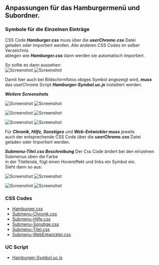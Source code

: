 ## Anpassungen für das Hamburgermenü und Subordner. ##   

### Symbole für die Einzelnen Einträge ###

CSS Code ***Hamburger.css*** muss über die ***userChrome.css*** Datei   
geladen oder Importiert werden. Alle anderen CSS Codes im selber Verzeichnis     
ablegen wie ***Hamburger.css*** dann werden sie automatisch importiert.    

So sollte es dann aussehen:    
![Screenshot](Screeen-001.png)       ![Screenshot](Screeen-002.png)    

Damit hier auch bei Bildschirmfotos obiges Symbol angezeigt wird, ***muss***    
das userChrome Script ***Hamburger-Symbol.uc.js*** installiert werden.

***Weitere Screenshots***

![Screenshot](Screeen-003.png)       ![Screenshot](Screeen-004.png)    

![Screenshot](Screeen-005.png)       ![Screenshot](Screeen-007.png)  

![Screenshot](Screeen-006.png)       ![Screenshot](Screeen-008.png)  

Für ***Chronik, Hilfe, Sonstiges*** und ***Web-Entwickler muss*** jeweils    
auch der entsprechende CSS Code über die ***userChrome.css*** Datei   
geladen oder Importiert werden.    

***Submenu-Titel.css Beschreibung***
Der Css Code ändert bei den einzelnen Submenus oben die Farbe    
in der Titelleiste, fügt einen Hovereffekt und links ein Symbol ein.    
Sieht dann so aus:

![Screenshot](Screeen-009.png)       ![Screenshot](Screeen-012.png)    

![Screenshot](Screeen-011.png)       ![Screenshot](Screeen-010.png)  


### CSS Codes ###

* [Hamburger.css](https://github.com/Endor8/CSS/blob/master/Firefox/Hamburger-Panel/Hamburger.css)
* [Submenu-Chronik.css](https://github.com/Endor8/CSS/blob/master/Firefox/Hamburger-Panel/Submenu-Chronik.css)
* [Submenu-Hilfe.css](https://github.com/Endor8/CSS/blob/master/Firefox/Hamburger-Panel/Submenu-Hilfe.css)
* [Submenu-Sonstige.css](https://github.com/Endor8/CSS/blob/master/Firefox/Hamburger-Panel/Submenu-Sonstige.css)
* [Submenu-Titel.css](https://github.com/Endor8/CSS/blob/master/Firefox/Hamburger-Panel/Submenu-Titel.css)
* [Submenu-WebEntwickler.css](https://github.com/Endor8/CSS/blob/master/Firefox/Hamburger-Panel/Submenu-WebEntwickler.css)

### UC Script ###

* [Hamburger-Symbol.uc.js](https://github.com/Endor8/CSS/blob/master/Firefox/Hamburger-Panel/Hamburger-Symbol.uc.js)
